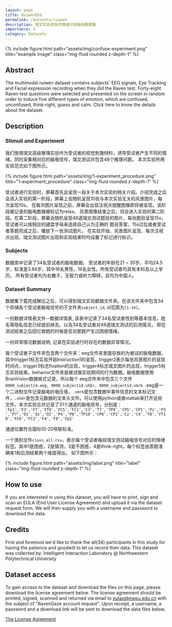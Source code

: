```yaml
---
layout: page
title: RuiwenEEG
permalink: /datasets/ruiwen
description: 瑞文实验诱发的情绪识别脑电数据集
importance: 3
category: Datasets
---
```


<div class='row'>
    {% include figure.html path="assets/img/confuse-experiment.png" title="example image" class="img-fluid rounded z-depth-1" %}
</div>

## Abstract

The multimodal ruiwen dataset contains subjects' EEG signals, Eye Tracking and Facial expression recording when they did the Raven test. Forty-eight Raven test questions were selected and presented on the screen in random order to induce five different types of emotion, which are confused, unconfused, think-right, guess and calm. Click here to know the details about the dataset.

## Description


### Stimuli and Experiment

我们使用瑞文高级推理实验作为受试者的视觉刺激材料，诱导受试者产生不同的情绪，同时采集相对应的脑电信号，瑞文测试共包含48个推理问题。 本次实验所用实验范式如下图所示。

<div class="row justify-content-sm-center">
    <div class="col-sm mt-3 mt-md-0">
        {% include figure.html path="assets/img/1-experiment_procedure.png" title="1-experiment_procedure" class="img-fluid rounded z-depth-1" %}
    </div>
</div>

受试者进行实验时，屏幕首先会呈现一段关于本次实验的相关介绍。介绍完成之后会进入实验的第一阶段，屏幕上会随机呈现10张与本次实验无关的风景图片，每次呈现10s。 在每次图片呈现之前，屏幕会出现注视点提醒图像即将被呈现。该阶段被记录的脑电数据被标记为relax。 风景图像结束之后，将会进入实验的第二阶段。在第二阶段，屏幕会随机呈现48道瑞文测试题目的图片，每张题目呈现15s，受试者可以按相应的键盘字母来选择自己认为正确的 题目答案，15s过后或者受试者答题完成之后，播放下一张测试图片。 在实验开始、风景图片呈现、每次注视点出现、瑞文测试图片出现和实验结束时均设置了标记进行标识。

### Subjects

数据库中记录了34名受试者的脑电数据。 受试者的年龄在21 ~ 35岁，平均24.5岁，标准差3.84岁，其中16名男性，18名女性。所有受试者均具有本科及以上学历。 所有受试者均为右撇子，无智力或听力障碍，且均为中国人。

### Dataset Summary

数据集下载完成解压之后，可以得到瑞文实验数据文件夹。在该文件夹中包含34个存储各个受试者脑电信号的子文件夹`subject_id`, id范围为`[1-34]`。

一份数据详情表文件--数据详情表, 该表中记录了34名受试者性别等基本信息，姓名等隐私信息已经提前抹去。以及34名受试者对48道瑞文测试的后测情况， 即在测试结束之后回忆做题的时候是否对那题产生过困惑情绪。

一份异常情况数据说明, 记录在实验进行时存在的数据异常情况。

每个受试者子文件夹包含两个文件夹：eeg文件夹里面存放的为被试的脑电数据，其中trigger1标志实验开始Instruction1的呈现，trigger2表示每张风景图片的呈现时间点，trigger3标志fixation的出现，trigger4标志瑞文图片的出现，trigger5标志实验结束。behavior文件夹是被试做实验期间的行为数据。脑电数据使用BrainVision数据格式记录，所以每个 eeg文件夹中包含三个文件`0000_subjectid.eeg, 0000_subjectid.vhbr, 0000_subjectid.vmrk `.eeg是一个二进制文件记录脑电的电压值，`.vmrk`是包含数据中事件信息的文本标记文件，`.vhdr`是包含元数据的文本头文件。可以使用python或者matlab来打开这些文件。本次实验总共记录了31个通道的脑电信号，分别是：
`'Fp1','F3','F7','FT9','FC5','FC1','C3','T7','TP9','CP5','CP1','Pz','P3','P7','O1','Oz','O2','P4','P8','TP10','CP6','CP2','Cz','C4','T8','FT10','FC6','FC2','F4','F8','Fp2'`

通道位置符合国际10-20导联标准。

一个类别文件`class_all.csv`，表示每个受试者每段瑞文测试脑电信号对应的情绪标签。其中1是困惑，2是猜测，3是不困惑，4是think-right。每个标签由答题准确率1和后测结果两个维度得出。 如下图所示：

<div class="row justify-content-sm-center">
    <div class="col-sm-8 mt-3 mt-md-0">
        {% include figure.html path="assets/img/label.png" title="label" class="img-fluid rounded z-depth-1" %}
    </div>
</div>

## How to use

If you are interested in using this dataset, you will have to print, sign and scan an EULA (End User License Agreement) and upload it via the dataset request form. We will then supply you with a username and password to download the data. 

## Credits

First and foremost we'd like to thank the all(34) participants in this study for having the patience and goodwill to let us record their data. This dataset was collected by: Intelligent Interaction Laboratory @ Northwestern Polytechnical University

## Dataset access

To gain access to the dataset and download the files on this page, please download the license agreement below. The license agreement should be printed, signed, scanned and returned via email to <a href="mailto:xutao@nwpu.edu.cn">xutao@nwpu.edu.cn</a> with the subject of "RavenGaze account request". Upon receipt, a username, a password and a download link will be sent to download the data files below.

[The License Agreement](/assets/pdf/license_RavenGaze.pdf)
